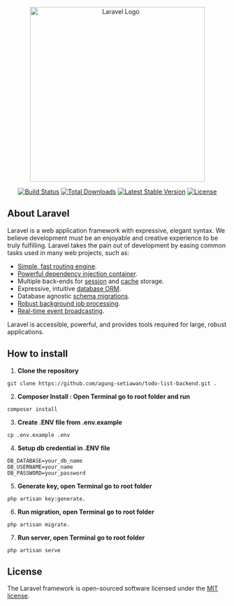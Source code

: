 <p align="center"><a href="https://laravel.com" target="_blank"><img src="https://raw.githubusercontent.com/laravel/art/master/logo-lockup/5%20SVG/2%20CMYK/1%20Full%20Color/laravel-logolockup-cmyk-red.svg" width="400" alt="Laravel Logo"></a></p>

<p align="center">
<a href="https://github.com/laravel/framework/actions"><img src="https://github.com/laravel/framework/workflows/tests/badge.svg" alt="Build Status"></a>
<a href="https://packagist.org/packages/laravel/framework"><img src="https://img.shields.io/packagist/dt/laravel/framework" alt="Total Downloads"></a>
<a href="https://packagist.org/packages/laravel/framework"><img src="https://img.shields.io/packagist/v/laravel/framework" alt="Latest Stable Version"></a>
<a href="https://packagist.org/packages/laravel/framework"><img src="https://img.shields.io/packagist/l/laravel/framework" alt="License"></a>
</p>

## About Laravel

Laravel is a web application framework with expressive, elegant syntax. We believe development must be an enjoyable and creative experience to be truly fulfilling. Laravel takes the pain out of development by easing common tasks used in many web projects, such as:

- [Simple, fast routing engine](https://laravel.com/docs/routing).
- [Powerful dependency injection container](https://laravel.com/docs/container).
- Multiple back-ends for [session](https://laravel.com/docs/session) and [cache](https://laravel.com/docs/cache) storage.
- Expressive, intuitive [database ORM](https://laravel.com/docs/eloquent).
- Database agnostic [schema migrations](https://laravel.com/docs/migrations).
- [Robust background job processing](https://laravel.com/docs/queues).
- [Real-time event broadcasting](https://laravel.com/docs/broadcasting).

Laravel is accessible, powerful, and provides tools required for large, robust applications.

## How to install
1. **Clone the repository**
```
git clone https://github.com/agung-setiawan/todo-list-backend.git .
```

2. **Composer Install : Open Terminal go to root folder and run**
```
composer install
```

3. **Create .ENV file from .env.example**
```
cp .env.example .env
```

4. **Setup db credential in .ENV file**
```
DB_DATABASE=your_db_name
DB_USERNAME=your_name
DB_PASSWORD=your_password
```

5. **Generate key, open Terminal go to root folder**
```
php artisan key:generate.
```

6. **Run migration, open Terminal go to root folder**
```
php artisan migrate.
```

7. **Run server, open Terminal go to root folder**
```
php artisan serve
```

## License

The Laravel framework is open-sourced software licensed under the [MIT license](https://opensource.org/licenses/MIT).
